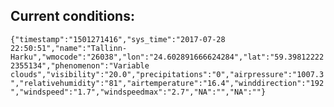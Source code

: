 ## Current conditions: 
 ``` {"timestamp":"1501271416","sys_time":"2017-07-28 22:50:51","name":"Tallinn-Harku","wmocode":"26038","lon":"24.602891666624284","lat":"59.398122222355134","phenomenon":"Variable clouds","visibility":"20.0","precipitations":"0","airpressure":"1007.3","relativehumidity":"81","airtemperature":"16.4","winddirection":"192","windspeed":"1.7","windspeedmax":"2.7","NA":"","NA":""} ```
